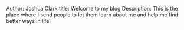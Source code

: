 Author: Joshua Clark
title: Welcome to my blog
Description: This is the place where I send people to let them learn about me and help me find better ways in life.

